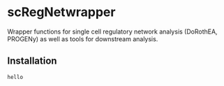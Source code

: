 # scRegNetwrapper
Wrapper functions for single cell regulatory network analysis (DoRothEA, PROGENy) as well as tools for downstream analysis.

## Installation
`hello `
